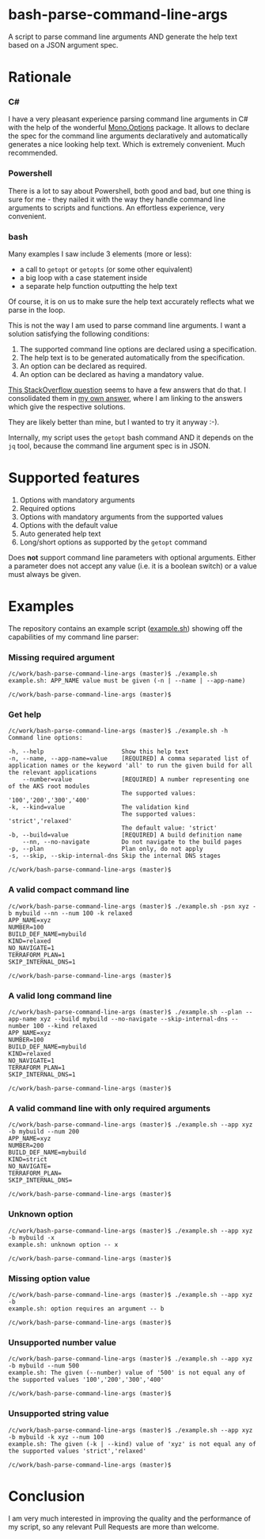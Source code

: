# bash-parse-command-line-args
A script to parse command line arguments AND generate the help text based on a JSON argument spec.

# Rationale
### C#
I have a very pleasant experience parsing command line arguments in C# with the help of the wonderful [Mono.Options](https://www.nuget.org/packages/Mono.Options) package. It allows to declare the spec for the command line arguments declaratively and automatically generates a nice looking help text. Which is extremely convenient. Much recommended.

### Powershell
There is a lot to say about Powershell, both good and bad, but one thing is sure for me - they nailed it with the way they handle command line arguments to scripts and functions. An effortless experience, very convenient.

### bash
Many examples I saw include 3 elements (more or less):
 - a call to `getopt` or `getopts` (or some other equivalent)
 - a big loop with a case statement inside
 - a separate help function outputting the help text

Of course, it is on us to make sure the help text accurately reflects what we parse in the loop. 

This is not the way I am used to parse command line arguments. I want a solution satisfying the following conditions:
 1. The supported command line options are declared using a specification.
 1. The help text is to be generated automatically from the specification.
 1. An option can be declared as required.
 1. An option can be declared as having a mandatory value.

[This StackOverflow question](https://stackoverflow.com/questions/192249/how-do-i-parse-command-line-arguments-in-bash) seems to have a few answers that do that. I consolidated them in [my own answer](https://stackoverflow.com/a/76889923/80002), where I am linking to the answers which give the respective solutions. 

They are likely better than mine, but I wanted to try it anyway :-).

Internally, my script uses the `getopt` bash command AND it depends on the `jq` tool, because the command line argument spec is in JSON.

# Supported features
1. Options with mandatory arguments
1. Required options
1. Options with mandatory arguments from the supported values
1. Options with the default value
1. Auto generated help text
1. Long/short options as supported by the `getopt` command

Does **not** support command line parameters with optional arguments. Either a parameter does not accept any value (i.e. it is a boolean switch) or a value must always be given.

# Examples
The repository contains an example script ([example.sh](https://github.com//MarkKharitonov/bash-parse-command-line-args/blob/master/example.sh)) showing off the capabilities of my command line parser:

### Missing required argument
```
/c/work/bash-parse-command-line-args (master)$ ./example.sh
example.sh: APP_NAME value must be given (-n | --name | --app-name)

/c/work/bash-parse-command-line-args (master)$
```

### Get help
```
/c/work/bash-parse-command-line-args (master)$ ./example.sh -h
Command line options:

-h, --help                      Show this help text
-n, --name, --app-name=value    [REQUIRED] A comma separated list of application names or the keyword 'all' to run the given build for all the relevant applications
    --number=value              [REQUIRED] A number representing one of the AKS root modules
                                The supported values: '100','200','300','400'
-k, --kind=value                The validation kind
                                The supported values: 'strict','relaxed'
                                The default value: 'strict'
-b, --build=value               [REQUIRED] A build definition name
    --nn, --no-navigate         Do not navigate to the build pages
-p, --plan                      Plan only, do not apply
-s, --skip, --skip-internal-dns Skip the internal DNS stages

/c/work/bash-parse-command-line-args (master)$
```

### A valid compact command line
```
/c/work/bash-parse-command-line-args (master)$ ./example.sh -psn xyz -b mybuild --nn --num 100 -k relaxed
APP_NAME=xyz
NUMBER=100
BUILD_DEF_NAME=mybuild
KIND=relaxed
NO_NAVIGATE=1
TERRAFORM_PLAN=1
SKIP_INTERNAL_DNS=1

/c/work/bash-parse-command-line-args (master)$
```

### A valid long command line
```
/c/work/bash-parse-command-line-args (master)$ ./example.sh --plan --app-name xyz --build mybuild --no-navigate --skip-internal-dns --number 100 --kind relaxed
APP_NAME=xyz
NUMBER=100
BUILD_DEF_NAME=mybuild
KIND=relaxed
NO_NAVIGATE=1
TERRAFORM_PLAN=1
SKIP_INTERNAL_DNS=1

/c/work/bash-parse-command-line-args (master)$
```

### A valid command line with only required arguments
```
/c/work/bash-parse-command-line-args (master)$ ./example.sh --app xyz -b mybuild --num 200
APP_NAME=xyz
NUMBER=200
BUILD_DEF_NAME=mybuild
KIND=strict
NO_NAVIGATE=
TERRAFORM_PLAN=
SKIP_INTERNAL_DNS=

/c/work/bash-parse-command-line-args (master)$
```

### Unknown option
```
/c/work/bash-parse-command-line-args (master)$ ./example.sh --app xyz -b mybuild -x
example.sh: unknown option -- x

/c/work/bash-parse-command-line-args (master)$
```

### Missing option value
```
/c/work/bash-parse-command-line-args (master)$ ./example.sh --app xyz -b
example.sh: option requires an argument -- b

/c/work/bash-parse-command-line-args (master)$
```

### Unsupported number value
```
/c/work/bash-parse-command-line-args (master)$ ./example.sh --app xyz -b mybuild --num 500
example.sh: The given (--number) value of '500' is not equal any of the supported values '100','200','300','400'

/c/work/bash-parse-command-line-args (master)$
```

### Unsupported string value
```
/c/work/bash-parse-command-line-args (master)$ ./example.sh --app xyz -b mybuild -k xyz --num 100
example.sh: The given (-k | --kind) value of 'xyz' is not equal any of the supported values 'strict','relaxed'

/c/work/bash-parse-command-line-args (master)$
```

# Conclusion
I am very much interested in improving the quality and the performance of my script, so any relevant Pull Requests are more than welcome.
